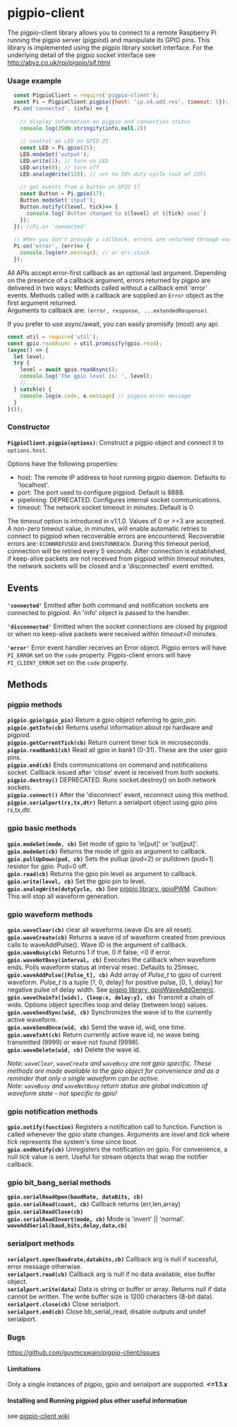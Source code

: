 # pigpio-client
The pigpio-client library allows you to connect to a remote Raspberry Pi running
the pigpio server (pigpiod) and manipulate its GPIO pins.  This library is implemented
 using the pigpio library socket interface.  For the underlying detail of the pigpio
 socket interface see http://abyz.co.uk/rpi/pigpio/sif.html

### Usage example
```javascript
  const PigpioClient = require('pigpio-client');
  const Pi = PigpioClient.pigpio({host: 'ip.v4.add.res', timeout: 5});  
  Pi.on('connected', (info) => {
    
    // display information on pigpio and connection status
    console.log(JSON.stringify(info,null,2))
    
    // control an LED on GPIO 25
    const LED = Pi.gpio(25);
    LED.modeSet('output');
    LED.write(1); // turn on LED
    LED.write(0); // turn off
    LED.analogWrite(128); // set to 50% duty cycle (out of 255)
    
    // get events from a button on GPIO 17
    const Button = Pi.gpio(17);
    Button.modeSet('input');
    Button.notify((level, tick)=> {
      console.log(`Button changed to ${level} at ${tick} usec`)
    });
  }); //Pi.on 'connected'
  
  // When you don't provide a callback, errors are returned through events
  Pi.on('error', (err)=> {
    console.log(err.message); // or err.stack
  });
```
All APIs accept error-first callback as an optional last argument.  Depending 
on the presence of a callback argument, errors returned by pigpio are delivered in 
two ways:  Methods called without a callback emit 'error' events.  Methods called 
with a callback are supplied an `Error` object as the first argument returned.  
Arguments to callback are: `(error, response, ...extendedResponse)`.

If you prefer to use async/await, you can easily promisify (most) any api:
```javascript
const util = require('util');
const gpio.readAsync = util.promisify(gpio.read);
(async() => {
  let level;
  try {
    level = await gpio.readAsync();
    console.log('The gpio level is: ', level);
    //...
  } catch(e) {
    console.log(e.code, e.message) // pigpio error message
  }
}());
```

### Constructor
**`PigpioClient.pigpio(options)`**:
Construct a pigpio object and connect it to `options.host`.
  
Options have the following properties:
- host: <string> The remote IP address to host running pigpio daemon.  Defaults to 'localhost'.
- port: <number> The port used to configure pigpiod.  Default is 8888.
- pipelining: <boolean> DEPRECATED. Configures internal socket communications.
- timeout: <number> The network socket timeout in minutes. Default is 0.  

The *timeout* option is introduced in v1.1.0.  Values of 0 or >=3 are accepted.  A 
non-zero timeout value, in minutes, will enable automatic retries to connect to 
pigpiod when recoverable errors are encountered.  Recoverable errors are: 
`ECONNREFUSED` and `EHOSTUNREACH`.  During this timeout period, connection will be 
retried every 5 seconds.  After connection is established, if keep-alive packets 
are not received from pigpiod within *timeout* minutes, the network sockets will 
be closed and a 'disconnected' event emitted.

## Events
**`'connected'`**  Emitted after both command and notification sockets are connected 
to pigpiod.  An 'info' object is passed to the handler.  

**`'disconnected'`**  Emitted when the socket connections are closed by pigpiod or 
when no keep-alive packets were received within *timeout>0* minutes.  

**`'error'`**  Error event handler receives an Error object.  Pigpio errors will 
have `PI_ERROR` set on the `code` property.  Pigpio-client errors will have `PI_CLIENT_ERROR` 
set on the `code` property.  

## Methods
### pigpio methods
**`pigpio.gpio(gpio_pin)`** Return a gpio object referring to gpio_pin.  
**`pigpio.getInfo(cb)`**  Returns useful information about rpi hardware and pigpiod.  
**`pigpio.getCurrentTick(cb)`** Return current timer tick in microseconds.   
**`pigpio.readBank1(cb)`**  Read all gpio in bank1 (0-31).  These are the user gpio pins.  
**`pigpio.end(cb)`**  Ends communications on command and notifications socket.  Callback issued after 'close' event is received from both sockets.  
**`pigpio.destroy()`**  DEPRECATED.  Runs socket.destroy() on both network sockets.  
**`pigpio.connect()`**  After the 'disconnect' event, reconnect using this method.  
**`pigpio.serialport(rx,tx,dtr)`**  Return a serialport object using gpio pins rx,tx,dtr.  

### gpio basic methods
**`gpio.modeSet(mode, cb)`**  Set mode of gpio to 'in[put]' or 'out[put]'.  
**`gpio.modeGet(cb)`**  Returns the mode of gpio as argument to callback.  
**`gpio.pullUpDown(pud, cb)`**  Sets the pullup (pud=2) or pulldown (pud=1) resistor for gpio.  Pud=0 off.  
**`gpio.read(cb)`**  Returns the gpio pin level as argument to callback.  
**`gpio.write(level, cb)`**  Set the gpio pin to level.  
**`gpio.analogWrite(dutyCycle, cb)`**  See [pigpio library, gpioPWM](http://abyz.me.uk/rpi/pigpio/cif.html#gpioPWM).  Caution: This will stop all waveform generation.  

### gpio waveform methods
**`gpio.waveClear(cb)`** clear all waveforms (wave IDs are all reset).  
**`gpio.waveCreate(cb)`** Returns a wave id of waveform created from previous calls to waveAddPulse().  Wave ID is the argument of callback.  
**`gpio.waveBusy(cb)`**  Returns 1 if true, 0 if false, <0 if error.  
**`gpio.waveNotBusy(interval, cb)`**  Executes the callback when waveform ends.  Polls waveform status at interval msec.  Defaults to 25msec.  
**`gpio.waveAddPulse([Pulse_t], cb)`** Add array of *Pulse_t* to gpio of current waveform.  *Pulse_t* is a tuple [1, 0, delay] for positive pulse, [0, 1, delay] for negative pulse of delay width.  See [pigpio library, gpioWaveAddGeneric](http://abyz.me.uk/rpi/pigpio/cif.html#gpioWaveAddGeneric).  
**`gpio.waveChainTx([wids], {loop:x, delay:y}, cb)`** Transmit a chain of wids.  Options object specifies loop and delay (between loop) values.  
**`gpio.waveSendSync(wid, cb)`**  Synchronizes the wave id to the currently active waveform.  
**`gpio.waveSendOnce(wid, cb)`**  Send the wave id, wid, one time.    
**`gpio.waveTxAt(cb)`**  Return currently active wave id, no wave being transmitted (9999) or wave not found (9998).  
**`gpio.waveDelete(wid, cb)`**  Delete the wave id.  

*Note:  `waveClear`, `waveCreate` and `waveBusy` are not gpio specific.  These methods 
are made available to the gpio object for convenience and as a reminder that only 
a single waveform can be active.*  
*Note: `waveBusy` and `waveNotBusy` return status are global indication of waveform state - not specific to gpio!*  

### gpio notification methods
**`gpio.notify(function)`** Registers a notification call to function.  Function is called whenever the gpio state changes.  Arguments are *level* and *tick* where *tick* represents the system's time since boot.  
**`gpio.endNotify(cb)`**  Unregisters the notification on gpio. For convenience, a null *tick* value is sent.  Useful for stream objects that wrap the notifier callback.  

### gpio bit\_bang\_serial methods  
**`gpio.serialReadOpen(baudRate, dataBits, cb)`**   
**`gpio.serialRead(count, cb)`**  Callback returns (err,len,array)  
**`gpio.serialReadClose(cb)`**  <add text>  
**`gpio.serialReadInvert(mode, cb)`**  Mode is 'invert' || 'normal'.  
**`waveAddSerial(baud,bits,delay,data,cb)`**  

### serialport methods
**`serialport.open(baudrate,databits,cb)`**  Callback arg is null if sucessful, error message otherwise.  
**`serialport.read(cb)`**  Callback arg is null if no data available, else buffer object.  
**`serialport.write(data)`**  Data is string or buffer or array.  Returns null if data cannot be written.  The write
buffer size is 1200 characters (8-bit data).  
**`serialport.close(cb)`**  Close serialport.  
**`serialport.end(cb)`**  Close bb_serial_read, disable outputs and undef serialport.  

### Bugs
https://github.com/guymcswain/pigpio-client/issues


#### Limitations
Only a single instances of pigpio, gpio and serialport are supported.  **<=1.1.x**
#### Installing and Running pigpiod plus other useful information
see [pigpio-client wiki](https://github.com/guymcswain/pigpio-client/wiki/Install-and-configure-pigpiod)
